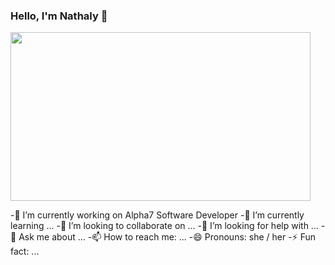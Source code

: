 ### Hello, I'm Nathaly 👋


<img src="https://i.imgur.com/VUBtXys.gif" width="480" height="270" frameBorder="0" class="giphy-embed" allowFullScreen/>



 -🔭 I’m currently working on Alpha7 Software Developer
 -🌱 I’m currently learning ...
 -👯 I’m looking to collaborate on ...
 -🤔 I’m looking for help with ...
 -💬 Ask me about ...
 -📫 How to reach me: ...
 -😄 Pronouns: she / her
-⚡ Fun fact: ...

